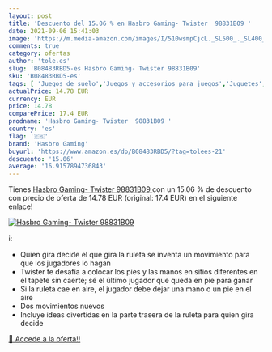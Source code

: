 ```yaml
---
layout: post
title: 'Descuento del 15.06 % en Hasbro Gaming- Twister  98831B09 '
date: 2021-09-06 15:41:03
image: 'https://m.media-amazon.com/images/I/510wsmpCjcL._SL500_._SL400_.jpg'
comments: true
category: ofertas
author: 'tole.es'
slug: 'B08483RBD5-es Hasbro Gaming- Twister 98831B09'
sku: 'B08483RBD5-es'
tags: [ 'Juegos de suelo','Juegos y accesorios para juegos','Juguetes','Juguetes y juegos','hasbro','hasbro gaming', ]
actualPrice: 14.78 EUR
currency: EUR
price: 14.78
comparePrice: 17.4 EUR
prodname: 'Hasbro Gaming- Twister  98831B09 '
country: 'es'
flag: '🇪🇸'
brand: 'Hasbro Gaming'
buyurl: 'https://www.amazon.es/dp/B08483RBD5/?tag=tolees-21'
descuento: '15.06'
average: '16.9157894736843'
---
```


Tienes [Hasbro Gaming- Twister  98831B09 ](https://www.amazon.es/dp/B08483RBD5/?tag=tolees-21) con un 15.06 % de descuento con precio de oferta de 14.78 EUR (original: 17.4 EUR) en el siguiente enlace!

[![Hasbro Gaming- Twister  98831B09 ](https://m.media-amazon.com/images/I/510wsmpCjcL._SL500_._SL400_.jpg)](https://www.amazon.es/dp/B08483RBD5/?tag=tolees-21)

ℹ️:

- Quien gira decide el que gira la ruleta se inventa un movimiento para que los jugadores lo hagan
- Twister te desafía a colocar los pies y las manos en sitios diferentes en el tapete sin caerte; sé el último jugador que queda en pie para ganar
- Si la ruleta cae en aire, el jugador debe dejar una mano o un pie en el aire
- Dos movimientos nuevos
- Incluye ideas divertidas en la parte trasera de la ruleta para quien gira decide

[🛒 Accede a la oferta!!](https://www.amazon.es/dp/B08483RBD5/?tag=tolees-21)
